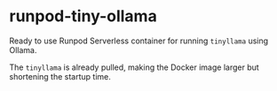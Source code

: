 # runpod-tiny-ollama

Ready to use Runpod Serverless container for running `tinyllama` using Ollama.

The `tinyllama` is already pulled, making the Docker image larger but shortening the startup time.
